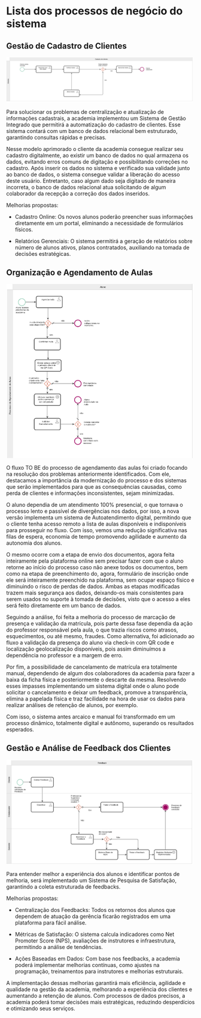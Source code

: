 # Lista dos processos de negócio do sistema

## Gestão de Cadastro de Clientes

<img src="./Processo de Cadastro de Cliente.png" alt="Processo de Cadastro de Clientes" width="500">

Para solucionar os problemas de centralização e atualização de informações cadastrais, a academia implementou um Sistema de Gestão Integrado que permitirá a automatização do cadastro de clientes. Esse sistema contará com um banco de dados relacional bem estruturado, garantindo consultas rápidas e precisas.

Nesse modelo aprimorado o cliente da academia consegue realizar seu cadastro digitalmente, ao existir um banco de dados no qual armazena os dados, evitando erros comuns de digitação e possibilitando correções no cadastro. Após inserir os dados no sistema e verificado sua validade junto ao banco de dados, o sistema consegue validar a liberação do acesso deste usuário. Entretanto, caso algum dado seja digitado de maneira incorreta, o banco de dados relacional atua solicitando de algum colaborador da recepção a correção dos dados inseridos.  

Melhorias propostas:

* Cadastro Online: Os novos alunos poderão preencher suas informações diretamente em um portal, eliminando a necessidade de formulários físicos.

* Relatórios Gerenciais: O sistema permitirá a geração de relatórios sobre número de alunos ativos, planos contratados, auxiliando na tomada de decisões estratégicas.

## Organização e Agendamento de Aulas

<img src="./Processo de Agendamento de Aulas.png" alt="Processo de Agendamento de Aulas" width="500">

O fluxo TO BE do processo de agendamento das aulas foi criado focando na resolução dos problemas anteriormente identificados. Com ele, destacamos a importância da modernização do processo e dos sistemas que serão implementados para que as consequências causadas, como perda de clientes e informações inconsistentes, sejam minimizadas.

O aluno dependia de um atendimento 100% presencial, o que tornava o processo lento e passível de divergências nos dados, por isso, a nova versão implementa um sistema de Autoatendimento digital, permitindo que o cliente tenha acesso remoto a lista de aulas disponíveis e indisponíveis para prosseguir no fluxo. Com isso, vemos uma redução significativa nas filas de espera, economia de tempo promovendo agilidade e aumento da autonomia dos alunos.

O mesmo ocorre com a etapa de envio dos documentos, agora feita inteiramente pela plataforma online sem precisar fazer com que o aluno retorne ao início do processo caso não anexe todos os documentos, bem como na etapa de preenchimento do, agora, formulário de inscrição onde ele será inteiramente preenchido na plataforma, sem ocupar espaço físico e diminuindo o risco de perdas de dados. Ambas as etapas modificadas trazem mais segurança aos dados, deixando-os mais consistentes para serem usados no suporte à tomada de decisões, visto que o acesso a eles será feito diretamente em um banco de dados.

Seguindo a análise, foi feita a melhoria do processo de marcação de presença e validação da matrícula, pois parte dessa fase dependia da ação do professor responsável pela aula, o que trazia riscos como atrasos, esquecimentos, ou até mesmo, fraudes. Como alternativa, foi adicionado ao fluxo a validação da presença do aluno via check-in com QR code e localização geolocalização disponíveis, pois assim diminuímos a dependência no professor e a margem de erro.

Por fim, a possibilidade de cancelamento de matrícula era totalmente manual, dependendo de algum dos colaboradores da academia para fazer a baixa da ficha física e posteriormente o descarte da mesma. Resolvendo esses impasses implementando um sistema digital onde o aluno pode solicitar o cancelamento e deixar um feedback, promove a transparência, elimina a papelada física e traz facilidade na hora de usar os dados para realizar análises de retenção de alunos, por exemplo.

Com isso, o sistema antes arcaico e manual foi transformado em um processo dinâmico, totalmente digital e autônomo, superando os resultados esperados.

## Gestão e Análise de Feedback dos Clientes

<img src="./Processo de feedback.png" alt="Processo de Feedback" width="500">

Para entender melhor a experiência dos alunos e identificar pontos de melhoria, será implementado um Sistema de Pesquisa de Satisfação, garantindo a coleta estruturada de feedbacks.

Melhorias propostas:

* Centralização dos Feedbacks: Todos os retornos dos alunos que dependem de atuação da gerência ficarão registrados em uma plataforma para fácil análise.

* Métricas de Satisfação: O sistema calcula indicadores como Net Promoter Score (NPS), avaliações de instrutores e infraestrutura, permitindo a análise de tendências.

* Ações Baseadas em Dados: Com base nos feedbacks, a academia poderá implementar melhorias contínuas, como ajustes na programação, treinamentos para instrutores e melhorias estruturais.

A implementação dessas melhorias garantirá mais eficiência, agilidade e qualidade na gestão da academia, melhorando a experiência dos clientes e aumentando a retenção de alunos. Com processos de dados precisos, a academia poderá tomar decisões mais estratégicas, reduzindo desperdícios e otimizando seus serviços.
